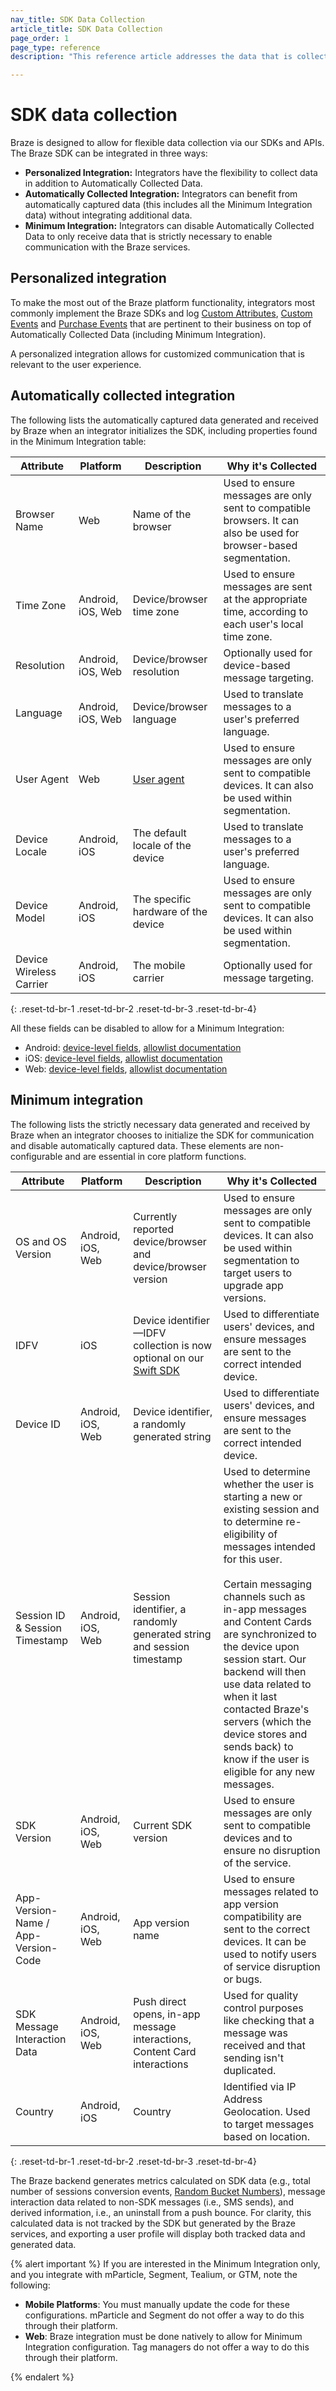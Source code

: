 ```yaml
---
nav_title: SDK Data Collection
article_title: SDK Data Collection
page_order: 1
page_type: reference
description: "This reference article addresses the data that is collected by the SDK through a personalized integration, automatically collected integration, and minimum integration."

---
```


# SDK data collection

Braze is designed to allow for flexible data collection via our SDKs and APIs. The Braze SDK can be integrated in three ways:
- **Personalized Integration:** Integrators have the flexibility to collect data in addition to Automatically Collected Data.
- **Automatically Collected Integration:** Integrators can benefit from automatically captured data (this includes all the Minimum Integration data) without integrating additional data.
- **Minimum Integration:** Integrators can disable Automatically Collected Data to only receive data that is strictly necessary to enable communication with the Braze services. 

## Personalized integration 

To make the most out of the Braze platform functionality, integrators most commonly implement the Braze SDKs and log [Custom Attributes]({{site.baseurl}}/user_guide/data_and_analytics/custom_data/custom_attributes/#setting-custom-attributes), [Custom Events]({{site.baseurl}}/user_guide/data_and_analytics/custom_data/custom_events/#logging-custom-events) and [Purchase Events]({{site.baseurl}}/user_guide/data_and_analytics/custom_data/purchase_events/#logging-purchase-events) that are pertinent to their business on top of Automatically Collected Data (including Minimum Integration). 

A personalized integration allows for customized communication that is relevant to the user experience. 

## Automatically collected integration

The following lists the automatically captured data generated and received by Braze when an integrator initializes the SDK, including properties found in the Minimum Integration table:

| Attribute | Platform | Description | Why it's Collected |
| --------- | -------- | ----------- | ------------------ |
| Browser Name | Web | Name of the browser | Used to ensure messages are only sent to compatible browsers. It can also be used for browser-based segmentation. |
| Time Zone | Android, iOS, Web | Device/browser time zone | Used to ensure messages are sent at the appropriate time, according to each user's local time zone. |
| Resolution | Android, iOS, Web | Device/browser resolution | Optionally used for device-based message targeting. |
| Language | Android, iOS, Web | Device/browser language | Used to translate messages to a user's preferred language. |
| User Agent | Web | [User agent](https://developer.mozilla.org/en-US/docs/Web/HTTP/Headers/User-Agent) | Used to ensure messages are only sent to compatible devices. It can also be used within segmentation. |
| Device Locale | Android, iOS | The default locale of the device | Used to translate messages to a user's preferred language. |
| Device Model | Android, iOS | The specific hardware of the device | Used to ensure messages are only sent to compatible devices. It can also be used within segmentation. |
| Device Wireless Carrier | Android, iOS | The mobile carrier | Optionally used for message targeting. |
{: .reset-td-br-1 .reset-td-br-2 .reset-td-br-3  .reset-td-br-4}

All these fields can be disabled to allow for a Minimum Integration: 
- Android: [device-level fields][1], [allowlist documentation]({{site.baseurl}}/developer_guide/platform_integration_guides/android/storage/ "Android allowlist documentation")
- iOS: [device-level fields](https://github.com/Appboy/appboy-ios-sdk/blob/16e893f2677af7de905b927505d4101c6fb2091d/AppboyKit/headers/AppboyKitLibrary/Appboy.h#L181 "iOS device-level fields"), [allowlist documentation]({{site.baseurl}}/developer_guide/platform_integration_guides/swift/storage/ "iOS allowlist documentation")
- Web: [device-level fields](https://js.appboycdn.com/web-sdk/latest/doc/classes/braze.deviceproperties.html "Web device-level fields"), [allowlist documentation]({{site.baseurl}}/developer_guide/platform_integration_guides/web/cookies_and_storage/#device-properties "Web allowlist documentation")

## Minimum integration

The following lists the strictly necessary data generated and received by Braze when an integrator chooses to initialize the SDK for communication and disable automatically captured data. These elements are non-configurable and are essential in core platform functions. 

| Attribute | Platform | Description | Why it's Collected |
| --------- | -------- | ----------- | ------------------ |
| OS and OS Version | Android, iOS, Web | Currently reported device/browser and device/browser version | Used to ensure messages are only sent to compatible devices. It can also be used within segmentation to target users to upgrade app versions. |
| IDFV | iOS | Device identifier—IDFV collection is now optional on our [Swift SDK](https://www.braze.com/docs/developer_guide/platform_integration_guides/swift/analytics/swift_idfv/) | Used to differentiate users' devices, and ensure messages are sent to the correct intended device. |
| Device ID | Android, iOS, Web | Device identifier, a randomly generated string | Used to differentiate users' devices, and ensure messages are sent to the correct intended device. |
| Session ID & Session Timestamp | Android, iOS, Web | Session identifier, a randomly generated string and session timestamp | Used to determine whether the user is starting a new or existing session and to determine re-eligibility of messages intended for this user.<br><br>Certain messaging channels such as in-app messages and Content Cards are synchronized to the device upon session start. Our backend will then use data related to when it last contacted Braze's servers (which the device stores and sends back) to know if the user is eligible for any new messages.|
| SDK Version | Android, iOS, Web | Current SDK version | Used to ensure messages are only sent to compatible devices and to ensure no disruption of the service. |
| App-Version-Name /<br> App-Version-Code | Android, iOS, Web | App version name | Used to ensure messages related to app version compatibility are sent to the correct devices. It can be used to notify users of service disruption or bugs. |
| SDK Message Interaction Data | Android, iOS, Web | Push direct opens, in-app message interactions, Content Card interactions | Used for quality control purposes like checking that a message was received and that sending isn't duplicated.|
| Country | Android, iOS | Country | Identified via IP Address Geolocation. Used to target messages based on location. |
{: .reset-td-br-1 .reset-td-br-2 .reset-td-br-3  .reset-td-br-4}

The Braze backend generates metrics calculated on SDK data (e.g., total number of sessions conversion events, [Random Bucket Numbers]({{site.baseurl}}/user_guide/engagement_tools/campaigns/ideas_and_strategies/ab_testing_with_random_buckets/)), message interaction data related to non-SDK messages (i.e., SMS sends), and derived information, i.e., an uninstall from a push bounce. For clarity, this calculated data is not tracked by the SDK but generated by the Braze services, and exporting a user profile will display both tracked data and generated data.

{% alert important %}
If you are interested in the Minimum Integration only, and you integrate with mParticle, Segment, Tealium, or GTM, note the following:
- **Mobile Platforms**: You must manually update the code for these configurations. mParticle and Segment do not offer a way to do this through their platform. 
- **Web**: Braze integration must be done natively to allow for Minimum Integration configuration. Tag managers do not offer a way to do this through their platform. 

{% endalert %} 

[1]: https://braze-inc.github.io/braze-android-sdk/kdoc/braze-android-sdk/com.braze.enums/-device-key/index.html "Android device-level fields"
